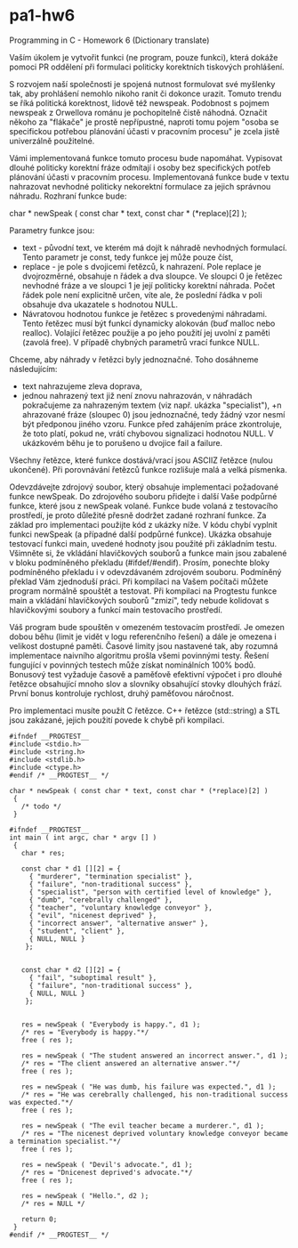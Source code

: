 pa1-hw6
=======

Programming in C - Homework 6 (Dictionary translate)

Vaším úkolem je vytvořit funkci (ne program, pouze funkci), která dokáže pomoci PR oddělení při formulaci politicky korektních tiskových prohlášení.

S rozvojem naší společnosti je spojená nutnost formulovat své myšlenky tak, aby prohlášení nemohlo nikoho ranit či dokonce urazit. Tomuto trendu se říká politická korektnost, lidově též newspeak. Podobnost s pojmem newspeak z Orwellova románu je pochopitelně čistě náhodná. Označit někoho za "flákače" je prostě nepřípustné, naproti tomu pojem "osoba se specifickou potřebou plánování účasti v pracovním procesu" je zcela jistě univerzálně použitelné.

Vámi implementovaná funkce tomuto procesu bude napomáhat. Vypisovat dlouhé politicky korektní fráze odmítají i osoby bez specifických potřeb plánování účasti v pracovním procesu. Implementovaná funkce bude v textu nahrazovat nevhodné politicky nekorektní formulace za jejich správnou náhradu. Rozhraní funkce bude:

char * newSpeak ( const char * text, const char * (*replace)[2] );

Parametry funkce jsou:

+ text - původní text, ve kterém má dojít k náhradě nevhodných formulací. Tento parametr je const, tedy funkce jej může pouze číst,
+ replace - je pole s dvojicemi řetězců, k nahrazení. Pole replace je dvojrozměrné, obsahuje n řádek a dva sloupce. Ve sloupci 0 je řetězec nevhodné fráze a ve sloupci 1 je její politicky korektní náhrada. Počet řádek pole není explicitně určen, víte ale, že poslední řádka v poli obsahuje dva ukazatele s hodnotou NULL.
+ Návratovou hodnotou funkce je řetězec s provedenými náhradami. Tento řetězec musí být funkcí dynamicky alokován (buď malloc nebo realloc). Volající řetězec použije a po jeho použití jej uvolní z paměti (zavolá free). V případě chybných parametrů vrací funkce NULL.

Chceme, aby náhrady v řetězci byly jednoznačné. Toho dosáhneme následujícím:

+ text nahrazujeme zleva doprava,
+ jednou nahrazený text již není znovu nahrazován, v náhradách pokračujeme za nahrazeným textem (viz např. ukázka "specialist"),
+n ahrazované fráze (sloupec 0) jsou jednoznačné, tedy žádný vzor nesmí být předponou jiného vzoru. Funkce před zahájením práce zkontroluje, že toto platí, pokud ne, vrátí chybovou signalizaci hodnotou NULL. V ukázkovém běhu je to porušeno u dvojice fail a failure.

Všechny řetězce, které funkce dostává/vrací jsou ASCIIZ řetězce (nulou ukončené). Při porovnávání řetězců funkce rozlišuje malá a velká písmenka.

Odevzdávejte zdrojový soubor, který obsahuje implementaci požadované funkce newSpeak. Do zdrojového souboru přidejte i další Vaše podpůrné funkce, které jsou z newSpeak volané. Funkce bude volaná z testovacího prostředí, je proto důležité přesně dodržet zadané rozhraní funkce. Za základ pro implementaci použijte kód z ukázky níže. V kódu chybí vyplnit funkci newSpeak (a případné další podpůrné funkce). Ukázka obsahuje testovací funkci main, uvedené hodnoty jsou použité při základním testu. Všimněte si, že vkládání hlavičkových souborů a funkce main jsou zabalené v bloku podmíněného překladu (#ifdef/#endif). Prosím, ponechte bloky podmíněného překladu i v odevzdávaném zdrojovém souboru. Podmíněný překlad Vám zjednoduší práci. Při kompilaci na Vašem počítači můžete program normálně spouštět a testovat. Při kompilaci na Progtestu funkce main a vkládání hlavičkových souborů "zmizí", tedy nebude kolidovat s hlavičkovými soubory a funkcí main testovacího prostředí.

Váš program bude spouštěn v omezeném testovacím prostředí. Je omezen dobou běhu (limit je vidět v logu referenčního řešení) a dále je omezena i velikost dostupné paměti. Časové limity jsou nastavené tak, aby rozumná implementace naivního algoritmu prošla všemi povinnými testy. Řešení fungující v povinných testech může získat nominálních 100% bodů. Bonusový test vyžaduje časově a paměťově efektivní výpočet i pro dlouhé řetězce obsahující mnoho slov a slovníky obsahující stovky dlouhých frází. První bonus kontroluje rychlost, druhý paměťovou náročnost.

Pro implementaci musíte použít C řetězce. C++ řetězce (std::string) a STL jsou zakázané, jejich použití povede k chybě při kompilaci.

```
#ifndef __PROGTEST__
#include <stdio.h>
#include <string.h>
#include <stdlib.h>
#include <ctype.h>
#endif /* __PROGTEST__ */

char * newSpeak ( const char * text, const char * (*replace)[2] )
 {
   /* todo */
 }

#ifndef __PROGTEST__
int main ( int argc, char * argv [] )
 {
   char * res;

   const char * d1 [][2] = {
     { "murderer", "termination specialist" },
     { "failure", "non-traditional success" },
     { "specialist", "person with certified level of knowledge" },
     { "dumb", "cerebrally challenged" },
     { "teacher", "voluntary knowledge conveyor" },
     { "evil", "nicenest deprived" },
     { "incorrect answer", "alternative answer" },
     { "student", "client" },
     { NULL, NULL }
    };


   const char * d2 [][2] = {
     { "fail", "suboptimal result" },
     { "failure", "non-traditional success" },
     { NULL, NULL }
    };


   res = newSpeak ( "Everybody is happy.", d1 );
   /* res = "Everybody is happy."*/
   free ( res );

   res = newSpeak ( "The student answered an incorrect answer.", d1 );
   /* res = "The client answered an alternative answer."*/
   free ( res );

   res = newSpeak ( "He was dumb, his failure was expected.", d1 );
   /* res = "He was cerebrally challenged, his non-traditional success was expected."*/
   free ( res );

   res = newSpeak ( "The evil teacher became a murderer.", d1 );
   /* res = "The nicenest deprived voluntary knowledge conveyor became a termination specialist."*/
   free ( res );

   res = newSpeak ( "Devil's advocate.", d1 );
   /* res = "Dnicenest deprived's advocate."*/
   free ( res );

   res = newSpeak ( "Hello.", d2 );
   /* res = NULL */

   return 0;
 }
#endif /* __PROGTEST__ */
```
